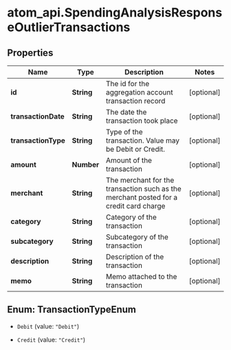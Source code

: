 # atom_api.SpendingAnalysisResponseOutlierTransactions

## Properties
Name | Type | Description | Notes
------------ | ------------- | ------------- | -------------
**id** | **String** | The id for the aggregation account transaction record | [optional] 
**transactionDate** | **String** | The date the transaction took place | [optional] 
**transactionType** | **String** | Type of the transaction. Value may be Debit or Credit. | [optional] 
**amount** | **Number** | Amount of the transaction | [optional] 
**merchant** | **String** | The merchant for the transaction such as the merchant posted for a credit card charge | [optional] 
**category** | **String** | Category of the transaction | [optional] 
**subcategory** | **String** | Subcategory of the transaction | [optional] 
**description** | **String** | Description of the transaction | [optional] 
**memo** | **String** | Memo attached to the transaction | [optional] 


<a name="TransactionTypeEnum"></a>
## Enum: TransactionTypeEnum


* `Debit` (value: `"Debit"`)

* `Credit` (value: `"Credit"`)




